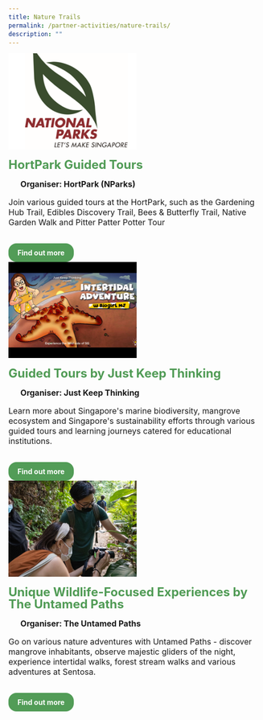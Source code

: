 ```yaml
---
title: Nature Trails
permalink: /partner-activities/nature-trails/
description: ""
---
```

<style>
  .row_custom {
    gap: 1rem;
    flex-wrap: wrap;
  }

  .programmes__item {
    flex: 0 1 calc(33% - 0.5rem) !important;
    display: flex;
    flex-direction: column;
    justify-content: space-between;
  }

  .programmes__item__header > img {
    margin: 0;
		width: 255px;
		height: 191px;
		object-fit: cover;
		object-position: center;
  }

  .programmes__item__header > h2 {
    color: black;
    font-size: 1.5rem;
    line-height: 1.5rem;
    margin: 1rem 0 0.5rem;
    font-weight: bold;
    color: #509b55;
  }

	  .programmes__item__header > sup {
    color: red;
  }
	
  .programmes__item__detail > ul {
    display: flex;
    flex-direction: column;
    list-style-type: none;
    margin: 1rem 0;
  }

  .programmes__item__detail > ul > li {
    margin: 0;
    font-size: 1rem;
    line-height: 1.25;
  }

  .programmes__item__detail > ul > li:last-child {
    margin: 0;
  }

  .programmes__item__body > p {
    font-size: 1rem;
    line-height: 1.25;
  }

  .programmes__item__actions {
    display: flex;
    align-items: center;
    margin-top: 1rem;
    gap: 0.5rem;
  }

  .programmes__item__actions > a {
    border: 2px solid black;
    padding: 0.5rem 1rem;
    height: fit-content;
    border-radius: 1rem;
    background-color: transparent;
    cursor: pointer;
    font-weight: bold;
    text-decoration: none;
    margin-bottom: 0;
  }

  .programmes__item__actions > .button-primary {
    background-color: #529c57;
    border: 2px solid #529c57;
    color: white !important;
  }

  .programmes__item__actions > .button-secondary {
    border: 2px solid #43b453;
    color: #43b453 !important;
  }
</style>
<div class="row row_custom">
	  <!-- HortPark Guided Tours -->
		  <div class="programmes__item col is-one-third">
    <div class="programmes__item__wrapper">
      <div class="programmes__item__header">
        <img src="/images/Our%20Partners/Public%20Agencies/nparks.PNG">
        <h2>HortPark Guided Tours
</h2>
      </div>
      <div class="programmes__item__detail">
        <ul>
          <li><strong>Organiser: HortPark (NParks)</strong></li>
        </ul>
      </div>
      <div class="programmes__item__body">
        <p>
        Join various guided tours at the HortPark, such as the Gardening Hub Trail, Edibles Discovery Trail, Bees &amp; Butterfly Trail, Native Garden Walk and Pitter Patter Potter Tour
        </p>
      </div>
    </div>
    <div class="programmes__item__actions">
      <a href="/hortpark-guided-tours/" class="button-primary">
        Find out more
      </a>
    </div>
  </div>
	<!-- Guided tours by Just Keep Thinking-->
		<div class="programmes__item col is-one-third">
    <div class="programmes__item__wrapper">
      <div class="programmes__item__header">
        <img src="/images/Tours/intertidal%20adventure%20with%20biogirl%20mj%20(4by3).png">
        <h2>Guided Tours by Just Keep Thinking</h2>
      </div>
      <div class="programmes__item__detail">
        <ul>
          <li><strong>Organiser: Just Keep Thinking</strong></li>
        </ul>
      </div>
      <div class="programmes__item__body">
        <p>
         Learn more about Singapore's marine biodiversity, mangrove ecosystem and Singapore's sustainability efforts through various guided tours and learning journeys catered for educational institutions.
        </p>
      </div>
    </div>
    <div class="programmes__item__actions">
      <a href="/guided-tours-just-keep-thinking/" class="button-primary">
        Find out more
      </a>
    </div>
  </div>
	<!-- Unique wildlife-focused experiences by The Untamed Paths -->
	 <div class="programmes__item col is-one-third">
    <div class="programmes__item__wrapper">
      <div class="programmes__item__header">
        <img src="/images/Tours/sentosa_immersiverainforest.jpg">
        <h2>Unique Wildlife-Focused Experiences by The Untamed Paths
</h2>
      </div>
      <div class="programmes__item__detail">
        <ul>
          <li><strong>Organiser: The Untamed Paths</strong></li>
        </ul>
      </div>
      <div class="programmes__item__body">
        <p>Go on various nature adventures with Untamed Paths - discover mangrove inhabitants, observe majestic gliders of the night, experience intertidal walks, forest stream walks and various adventures at Sentosa.
        </p>
      </div>
    </div>
    <div class="programmes__item__actions">
      <a href="/guided-tours-just-keep-thinking/" class="button-primary">
        Find out more
      </a>
    </div>
  </div></div>